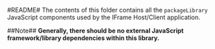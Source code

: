 #README#
The contents of this folder contains all the `packageLibrary` JavaScript components used by the IFrame Host/Client application.

##Note##
**Generally, there should be no external JavaScript framework/library dependencies within this library.**